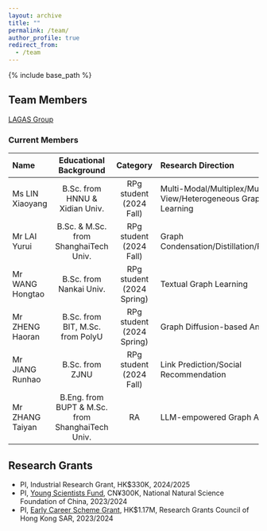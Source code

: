 ```yaml
---
layout: archive
title: ""
permalink: /team/
author_profile: true
redirect_from:
  - /team
---
```


{% include base_path %}

## Team Members

[LAGAS Group](https://github.com/HKBU-LAGAS)

### Current Members

| Name         | Educational Background       |  Category    |   Research Direction  |   Publications  |
|:--------------|:-------------------------------:|:--------------:|:-----------------------|:-----------------------|
| Ms LIN Xiaoyang | B.Sc. from HNNU & Xidian Univ.| RPg student (2024 Fall) |   Multi-Modal/Multiplex/Multi-View/Heterogeneous Graph Learning    |                       |
| Mr LAI Yurui | B.Sc. & M.Sc. from ShanghaiTech Univ.| RPg student (2024 Fall) |   Graph Condensation/Distillation/Rewiring    |        KDD'24               |
| Mr WANG Hongtao | B.Sc. from Nankai Univ.| RPg student (2024 Spring) |   Textual Graph Learning    |                       |
| Mr ZHENG Haoran | B.Sc. from BIT, M.Sc. from PolyU| RPg student (2024 Spring) |  Graph Diffusion-based Analytics |                       |
| Mr JIANG Runhao | B.Sc. from ZJNU| RPg student (2024 Fall) |  Link Prediction/Social Recommendation   |                       |
| Mr ZHANG Taiyan | B.Eng. from BUPT & M.Sc. from ShanghaiTech Univ.| RA |  LLM-empowered Graph Analytics   |                       |


## Research Grants
- PI, Industrial Research Grant, HK$330K, 2024/2025
- PI, [Young Scientists Fund](https://www.nsfc.gov.cn/publish/portal0/tab1418/), CN¥300K, National Natural Science Foundation of China, 2023/2024
- PI, [Early Career Scheme Grant](https://www.ugc.edu.hk/eng/rgc/funding_opport/ecs/), HK$1.17M, Research Grants Council of Hong Kong SAR, 2023/2024

